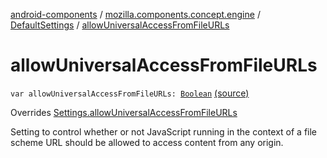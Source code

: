 [android-components](../../index.md) / [mozilla.components.concept.engine](../index.md) / [DefaultSettings](index.md) / [allowUniversalAccessFromFileURLs](./allow-universal-access-from-file-u-r-ls.md)

# allowUniversalAccessFromFileURLs

`var allowUniversalAccessFromFileURLs: `[`Boolean`](https://kotlinlang.org/api/latest/jvm/stdlib/kotlin/-boolean/index.html) [(source)](https://github.com/mozilla-mobile/android-components/blob/master/components/concept/engine/src/main/java/mozilla/components/concept/engine/Settings.kt#L160)

Overrides [Settings.allowUniversalAccessFromFileURLs](../-settings/allow-universal-access-from-file-u-r-ls.md)

Setting to control whether or not JavaScript running in the context of a file scheme URL
should be allowed to access content from any origin.

